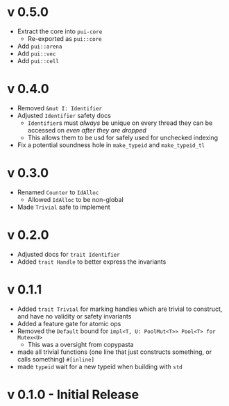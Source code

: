 # v 0.5.0

* Extract the core into `pui-core`
  * Re-exported as `pui::core`
* Add `pui::arena`
* Add `pui::vec`
* Add `pui::cell`

# v 0.4.0

* Removed `&mut I: Identifier`
* Adjusted `Identifier` safety docs 
  * `Identifier`s must *always* be unique on every thread they can be accessed on
    *even after they are dropped*
  * This allows them to be usd for safely used for unchecked indexing
* Fix a potential soundness hole in `make_typeid` and `make_typeid_tl`

# v 0.3.0

* Renamed `Counter` to `IdAlloc`
  * Allowed `IdAlloc` to be non-global
* Made `Trivial` safe to implement

# v 0.2.0

* Adjusted docs for `trait Identifier`
* Added `trait Handle` to better express the invariants

# v 0.1.1

* Added `trait Trivial` for marking handles which are trivial to construct, and have no validity or safety invariants
* Added a feature gate for atomic ops
* Removed the `Default` bound for `impl<T, U: PoolMut<T>> Pool<T> for Mutex<U>`
  * This was a oversight from copypasta
* made all trivial functions (one line that just constructs something, or calls something) `#[inline]`
* made `typeid` wait for a new typeid when building with `std`

# v 0.1.0 - Initial Release
